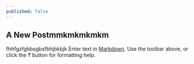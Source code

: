 ```yaml
---
published: false
---
```

## A New Postmmkmkmkmkm
fhhfgzfgbbsgbsfbhjbkbjk
Enter text in [Markdown](http://daringfireball.net/projects/markdown/). Use the toolbar above, or click the **?** button for formatting help.
